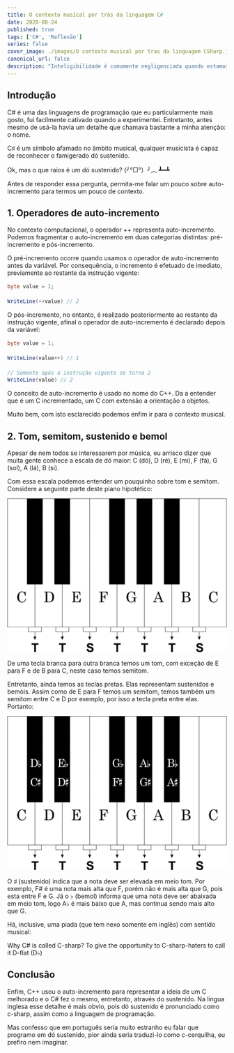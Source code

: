 ```yaml
---
title: O contexto musical por trás da linguagem C#
date: 2020-08-24
published: true
tags: ['C#', 'Reflexão']
series: false
cover_image: ./images/O contexto musical por tras da linguagem CSharp.jpg
canonical_url: false
description: "Inteligibilidade é comumente negligenciada quando estamos dando nossos primeiros passos no mundo da programação. Manifeste-se, por favor, quem em nenhuma circunstância declarou variáveis desprovidas de semântica."
---
```


## Introdução

C# é uma das linguagens de programação que eu particularmente mais gosto, fui facilmente cativado quando a experimentei. Entretanto, antes mesmo de usá-la havia um detalhe que chamava bastante a minha atenção: o nome.

C♯ é um símbolo afamado no âmbito musical, qualquer musicista é capaz de reconhecer o famigerado dó sustenido.

Ok, mas o que raios é um dó sustenido? (╯°□°）╯︵ ┻━┻

Antes de responder essa pergunta, permita-me falar um pouco sobre auto-incremento para termos um pouco de contexto.

## 1. Operadores de auto-incremento

No contexto computacional, o operador ++ representa auto-incremento. Podemos fragmentar o auto-incremento em duas categorias distintas: pré-incremento e pós-incremento.

O pré-incremento ocorre quando usamos o operador de auto-incremento antes da variável. Por consequência, o incremento é efetuado de imediato, previamente ao restante da instrução vigente:

```csharp
byte value = 1;

WriteLine(++value) // 2
```

O pós-incremento, no entanto, é realizado posteriormente ao restante da instrução vigente, afinal o operador de auto-incremento é declarado depois da variável:

```csharp
byte value = 1;

WriteLine(value++) // 1

// Somente após a instrução vigente se torna 2
WriteLine(value) // 2
```

O conceito de auto-incremento é usado no nome do C++. Da a entender que é um C incrementado, um C com extensão a orientação a objetos.

Muito bem, com isto esclarecido podemos enfim ir para o contexto musical.

## 2. Tom, semitom, sustenido e bemol

Apesar de nem todos se interessarem por música, eu arrisco dizer que muita gente conhece a escala de dó maior: C (dó), D (ré), E (mi), F (fá), G (sol), A (lá), B (si).

Com essa escala podemos entender um pouquinho sobre tom e semitom. Considere a seguinte parte deste piano hipotético:

![Som e semitom](./images/tom-e-semitom.jpeg)

De uma tecla branca para outra branca temos um tom, com exceção de E para F e de B para C, neste caso temos semitom.

Entretanto, ainda temos as teclas pretas. Elas representam sustenidos e bemóis. Assim como de E para F temos um semitom, temos também um semitom entre C e D por exemplo, por isso a tecla preta entre elas. Portanto:

![Bemol](./images/bemol.jpeg)

O ♯ (sustenido) indica que a nota deve ser elevada em meio tom. Por exemplo, F# é uma nota mais alta que F, porém não é mais alta que G, pois esta entre F e G. Já o ♭ (bemol) informa que uma nota deve ser abaixada em meio tom, logo A♭ é mais baixo que A, mas continua sendo mais alto que G.

Há, inclusive, uma piada (que tem nexo somente em inglês) com sentido musical:

Why C# is called C-sharp? To give the opportunity to C-sharp-haters to call it D-flat (D♭)

## Conclusão

Enfim, C++ usou o auto-incremento para representar a ideia de um C melhorado e o C# fez o mesmo, entretanto, através do sustenido. Na língua inglesa esse detalhe é mais obvio, pois dó sustenido é pronunciado como c-sharp, assim como a linguagem de programação.

Mas confesso que em português seria muito estranho eu falar que programo em dó sustenido, pior ainda seria traduzi-lo como c-cerquilha, eu prefiro nem imaginar.